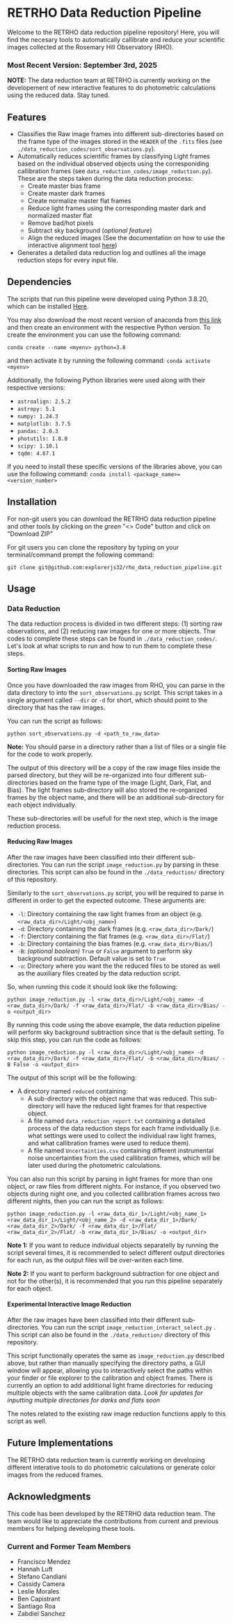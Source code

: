 # RETRHO Data Reduction Pipeline

Welcome to the RETRHO data reduction pipeline repository! Here, you will find the necesary tools to automatically callibrate and reduce your scientific images collected at the Rosemary Hill Observatory (RHO).

### Most Recent Version: September 3rd, 2025

**NOTE:** The data reduction team at RETRHO is currently working on the developement of new interactive features to do photometric calculations using the reduced data. Stay tuned.

## Features
* Classifies the Raw image frames into different sub-directories based on the frame type of the images stored in the `HEADER` of the `.fits` files (see `./data_reduction_codes/sort_observations.py`).
* Automatically reduces scientific frames by classifying Light frames based on the individual observed objects using the corresponiding callibration frames (see `data_reduction_codes/image_reduction.py`). These are the steps taken during the data reduction process:
    * Create master bias frame
    * Create master dark frames
    * Create normalize master flat frames
    * Reduce light frames using the corresponding master dark and normalized master flat
    * Remove bad/hot pixels
    * Subtract sky background (*optional feature*)
    * Align the reduced images (See the documentation on how to use the interactive alignment tool [here](./data_reduction_codes/image_alignment_instructions.md))
* Generates a detailed data reduction log and outlines all the image reduction steps for every input file.

## Dependencies
The scripts that run this pipeline were developed using Python 3.8.20, which can be installed [Here](https://anaconda.org/anaconda/python/files?page=0&sort=distribution_type&sort_order=asc&version=3.8.20).

You may also download the most recent version of anaconda from [this link](https://www.anaconda.com/download) and then create an environment with the respective Python version. To create the environment you can use the following command:

`conda create --name <myenv> python=3.8`

and then activate it by running the following command:
`conda activate <myenv>`

Additionally, the following Python libraries were used along with their respective versions:
* `astroalign: 2.5.2`
* `astropy: 5.1`
* `numpy: 1.24.3`
* `matplotlib: 3.7.5`
* `pandas: 2.0.3`
* `photutils: 1.8.0`
* `scipy: 1.10.1`
* `tqdm: 4.67.1`

If you need to install these specific versions of the libraries above, you can use the following command:
`conda install <package_name>=<version_number>`

## Installation
For non-git users you can download the RETRHO data reduction pipeline and other tools by clicking on the *green* "<> Code" button and click on "Download ZIP"

For git users you can clone the repository by typing on your terminal/command prompt the following command:

`git clone git@github.com:explorerjs32/rho_data_reduction_pipeline.git`

## Usage
### Data Reduction
The data reduction process is divided in two different steps: (1) sorting raw observations, and (2) reducing raw images for one or more objects. Thw codes to complete these steps can be found in `./data_reduction_codes/`. Let's look at what scripts to run and how to run them to complete these steps.

#### Sorting Raw Images
Once you have downloaded the raw images from RHO, you can parse in the data directory to into the `sort_observations.py` script. This script takes in a single argument called `--dir` or `-d` for short, which should point to the directory that has the raw images. 

You can run the script as follows:

`python sort_observations.py -d <path_to_raw_data>`

**Note:** You should parse in a directory rather than a list of files or a single file for the code to work properly.

The output of this directory will be a copy of the raw image files inside the parsed directory, but they will be re-organized into four different sub-directories based on the frame type of the image (Light, Dark, Flat, and Bias). The light frames sub-directory will also stored the re-organized frames by the object name, and there will be an additional sub-directory for each object individually.

These sub-directories will be usefull for the next step, which is the image reduction process.

#### Reducing Raw Images
After the raw images have been classified into their different sub-directories. You can run the script `image_reduction.py` by parsing in these directories. This script can also be found in the `./data_reduction/` directory of this repository.

Similarly to the `sort_observations.py` script, you will be required to parse in different in order to get the expected outcome. These arguments are:

* `-l`: Directory containing the raw light frames from an object (e.g. `<raw_data_dir>/Light/<obj_name>`)
* `-d`: Directory containing the dark frames (e.g. `<raw_data_dir>/Dark/`)
* `-f`: Dierctory containing the flat frames (e.g. `<raw_data_dir>/Flat/`)
* `-b`: Directory containing the bias frames (e.g. `<raw_data_dir>/Bias/`)
* `-B`: *(optional boolean)* `True` or `False` argument to perform sky background subtraction. Default value is set to `True`
* `-o`: Directory where you want the the reduced files to be stored as well as the auxiliary files created by the data reduction script.

So, when running this code it should look like the following:

`python image_reduction.py -l <raw_data_dir>/Light/<obj_name> -d <raw_data_dir>/Dark/ -f <raw_data_dir>/Flat/ -b <raw_data_dir>/Bias/ -o <output_dir>`

By running this code using the above example, the data reduction pipeline will perform sky background subtraction since that is the default setting. To skip this step, you can run the code as follows:

`python image_reduction.py -l <raw_data_dir>/Light/<obj_name> -d <raw_data_dir>/Dark/ -f <raw_data_dir>/Flat/ -b <raw_data_dir>/Bias/ -B False -o <output_dir>`

The output of this script will be the following:

* A directory named `reduced` containing: 
    * A sub-directory with the object name that was reduced. This sub-directory will have the reduced light frames for that respective object.
    * A file named `data_reduction_report.txt` containing a detailed process of the data reduction steps for each frame individually (i.e. what settings were used to collect the individual raw light frames, and what callibration frames were used to reduce them).
    * A file named `Uncertainties.csv` containing different instrumental noise uncertainties from the used callibration frames, which will be later used during the photometric calculations.

You can also run this script by parsing in light frames for more than one object, or raw files from different nights. For instance, if you observed two objects during night one, and you collected callibration frames across two different nights, then you can run the script as follows:

`python image_reduction.py -l <raw_data_dir_1>/Light/<obj_name_1> <raw_data_dir_1>/Light/<obj_name_2> -d <raw_data_dir_1>/Dark/ <raw_data_dir_2>/Dark/ -f <raw_data_dir_1>/Flat/ <raw_data_dir_2>/Flat/ -b <raw_data_dir_1>/Bias/ -o <output_dir>`

**Note 1:** If you want to reduce individual objects separatelly by running the script several times, it is recommended to select different output directories for each run, as the output files will be over-writen each time. 

**Note 2:** If you want to perform background subtraction for one object and not for the other(s), it is recommended that you run this pipeline separately for each object.

#### Experimental Interactive Image Reduction
After the raw images have been classified into their different sub-directories. You can run the script `image_reduction_interact_select.py` . This script can also be found in the `./data_reduction/` directory of this repository.

This script functionally operates the same as `image_reduction.py` described above, but rather than manually specifying the directory paths, a GUI window will appear, allowing you to interactively select the paths within your finder or file explorer to the calibration and object frames. There is currently an option to add additional light frame directories for reducing multiple objects with the same calibration data. *Look for updates for inputting multiple directories for darks and flats soon*

The notes related to the existing raw image reduction functions apply to this script as well. 

## Future Implementations
The RETRHO data reduction team is currently working on developing different interative tools to do photometric calculations or generate color images from the reduced frames. 

## Acknowledgments
This code has been developed by the RETRHO data reduction team. The team would like to appreciate the contributions from current and previous members for helping developing these tools.

### Current and Former Team Members
* Francisco Mendez
* Hannah Luft
* Stefano Candiani
* Cassidy Camera
* Leslie Morales
* Ben Capistrant
* Santiago Roa
* Zabdiel Sanchez
